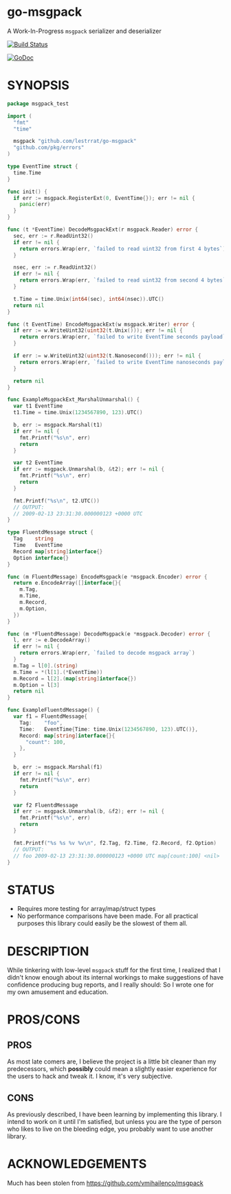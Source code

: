 # go-msgpack

A Work-In-Progress `msgpack` serializer and deserializer

[![Build Status](https://travis-ci.org/lestrrat/go-msgpack.png?branch=master)](https://travis-ci.org/lestrrat/go-msgpack)

[![GoDoc](https://godoc.org/github.com/lestrrat/go-msgpack?status.svg)](https://godoc.org/github.com/lestrrat/go-msgpack)

# SYNOPSIS

```go
package msgpack_test

import (
  "fmt"
  "time"

  msgpack "github.com/lestrrat/go-msgpack"
  "github.com/pkg/errors"
)

type EventTime struct {
  time.Time
}

func init() {
  if err := msgpack.RegisterExt(0, EventTime{}); err != nil {
    panic(err)
  }
}

func (t *EventTime) DecodeMsgpackExt(r msgpack.Reader) error {
  sec, err := r.ReadUint32()
  if err != nil {
    return errors.Wrap(err, `failed to read uint32 from first 4 bytes`)
  }

  nsec, err := r.ReadUint32()
  if err != nil {
    return errors.Wrap(err, `failed to read uint32 from second 4 bytes`)
  }

  t.Time = time.Unix(int64(sec), int64(nsec)).UTC()
  return nil
}

func (t EventTime) EncodeMsgpackExt(w msgpack.Writer) error {
  if err := w.WriteUint32(uint32(t.Unix())); err != nil {
    return errors.Wrap(err, `failed to write EventTime seconds payload`)
  }

  if err := w.WriteUint32(uint32(t.Nanosecond())); err != nil {
    return errors.Wrap(err, `failed to write EventTime nanoseconds payload`)
  }

  return nil
}

func ExampleMsgpackExt_MarshalUnmarshal() {
  var t1 EventTime
  t1.Time = time.Unix(1234567890, 123).UTC()

  b, err := msgpack.Marshal(t1)
  if err != nil {
    fmt.Printf("%s\n", err)
    return
  }

  var t2 EventTime
  if err := msgpack.Unmarshal(b, &t2); err != nil {
    fmt.Printf("%s\n", err)
    return
  }

  fmt.Printf("%s\n", t2.UTC())
  // OUTPUT:
  // 2009-02-13 23:31:30.000000123 +0000 UTC
}

type FluentdMessage struct {
  Tag    string
  Time   EventTime
  Record map[string]interface{}
  Option interface{}
}

func (m FluentdMessage) EncodeMsgpack(e *msgpack.Encoder) error {
  return e.EncodeArray([]interface{}{
    m.Tag,
    m.Time,
    m.Record,
    m.Option,
  })
}

func (m *FluentdMessage) DecodeMsgpack(e *msgpack.Decoder) error {
  l, err := e.DecodeArray()
  if err != nil {
    return errors.Wrap(err, `failed to decode msgpack array`)
  }
  m.Tag = l[0].(string)
  m.Time = *(l[1].(*EventTime))
  m.Record = l[2].(map[string]interface{})
  m.Option = l[3]
  return nil
}

func ExampleFluentdMessage() {
  var f1 = FluentdMessage{
    Tag:    "foo",
    Time:   EventTime{Time: time.Unix(1234567890, 123).UTC()},
    Record: map[string]interface{}{
      "count": 100,
    },
  }

  b, err := msgpack.Marshal(f1)
  if err != nil {
    fmt.Printf("%s\n", err)
    return
  }

  var f2 FluentdMessage
  if err := msgpack.Unmarshal(b, &f2); err != nil {
    fmt.Printf("%s\n", err)
    return
  }

  fmt.Printf("%s %s %v %v\n", f2.Tag, f2.Time, f2.Record, f2.Option)
  // OUTPUT:
  // foo 2009-02-13 23:31:30.000000123 +0000 UTC map[count:100] <nil>
}
```

# STATUS

* Requires more testing for array/map/struct types
* No performance comparisons have been made. For all practical purposes this library could easily be the slowest of them all.

# DESCRIPTION

While tinkering with low-level `msgpack` stuff for the first time,
I realized that I didn't know enough about its internal workings to make
suggestions of have confidence producing bug reports, and I really
should: So I wrote one for my own amusement and education.

# PROS/CONS

## PROS

As most late comers are, I believe the project is a little bit cleaner than my predecessors, which **possibly** could mean a slightly easier experience for the users to hack and tweak it. I know, it's very subjective.

## CONS

As previously described, I have been learning by implementing this library.
I intend to work on it until I'm satisfied, but unless you are the type of
person who likes to live on the bleeding edge, you probably want to use another library.

# ACKNOWLEDGEMENTS

Much has been stolen from https://github.com/vmihailenco/msgpack